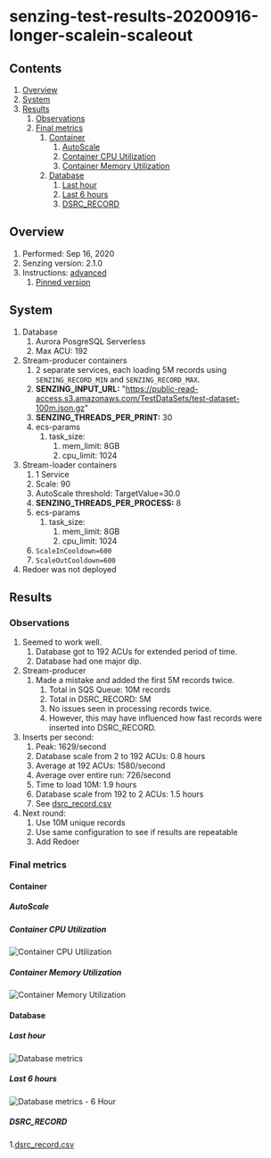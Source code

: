 # senzing-test-results-20200916-longer-scalein-scaleout

## Contents

1. [Overview](#overview)
1. [System](#system)
1. [Results](#results)
    1. [Observations](#observations)
    1. [Final metrics](#final-metrics)
        1. [Container](#container)
            1. [AutoScale](#autoscale)
            1. [Container CPU Utilization](#container-cpu-utilization)
            1. [Container Memory Utilization](#container-memory-utilization)
        1. [Database](#database)
           1. [Last hour](#last-hour)
           1. [Last 6 hours](#last-6-hours)
           1. [DSRC_RECORD](#dsrc_record)

## Overview

1. Performed: Sep 16, 2020
1. Senzing version: 2.1.0
1. Instructions:
   [advanced](https://github.com/senzing-garage/docker-compose-aws-ecscli-demo/tree/master/docs/advanced)
    1. [Pinned version](https://github.com/senzing-garage/docker-compose-aws-ecscli-demo/tree/418024fa209ba0f5c165e769d709edb28fd8ac65/docs/advanced)

## System

1. Database
    1. Aurora PosgreSQL Serverless
    1. Max ACU: 192
1. Stream-producer containers
    1. 2 separate services, each loading 5M records using `SENZING_RECORD_MIN` and `SENZING_RECORD_MAX`.
    1. **SENZING_INPUT_URL:** "https://public-read-access.s3.amazonaws.com/TestDataSets/test-dataset-100m.json.gz"
    1. **SENZING_THREADS_PER_PRINT:** 30
    1. ecs-params
        1. task_size:
            1. mem_limit: 8GB
            1. cpu_limit: 1024
1. Stream-loader containers
    1. 1 Service
    1. Scale: 90
    1. AutoScale threshold: TargetValue=30.0
    1. **SENZING_THREADS_PER_PROCESS:** 8
    1. ecs-params
        1. task_size:
            1. mem_limit: 8GB
            1. cpu_limit: 1024
    1. `ScaleInCooldown=600`
    1. `ScaleOutCooldown=600`
1. Redoer was not deployed

## Results

### Observations

1. Seemed to work well.
    1. Database got to 192 ACUs for extended period of time.
    1. Database had one major dip.
1. Stream-producer
    1. Made a mistake and added the first 5M records twice.
        1. Total in SQS Queue:  10M records
        1. Total in DSRC_RECORD: 5M
        1. No issues seen in processing records twice.
        1. However, this may have influenced how fast records were inserted into DSRC_RECORD.
1. Inserts per second:
    1. Peak: 1629/second
    1. Database scale from 2 to 192 ACUs: 0.8 hours
    1. Average at 192 ACUs: 1580/second
    1. Average over entire run: 726/second
    1. Time to load 10M: 1.9 hours
    1. Database scale from 192 to 2 ACUs: 1.5 hours
    1. See [dsrc_record.csv](data/dsrc_record.csv)
1. Next round:
    1. Use 10M unique records
    1. Use same configuration to see if results are repeatable
    1. Add Redoer

### Final metrics

#### Container

##### AutoScale

##### Container CPU Utilization

![Container CPU Utilization](images/container-CPU-Utilization.png "Container CPU Utilization")

##### Container Memory Utilization

![Container Memory Utilization](images/container-Memory-Utilization.png "Container Memory Utilization")

#### Database

##### Last hour

![Database metrics](images/database-metrics.png "Database metrics")

##### Last 6 hours

![Database metrics - 6 Hour](images/database-metrics-6-hour.png "Database metrics - 6 hour")

##### DSRC_RECORD

1.[dsrc_record.csv](data/dsrc_record.csv)
